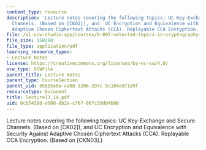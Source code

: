 ```yaml
---
content_type: resource
description: 'Lecture notes covering the following topics: UC Key-Exchange and Secure
  Channels. (Based on [CK02]), and  UC Encryption and Equivalence with Security Against
  Adaptive Chosen Ciphertext Attacks (CCA). Replayable CCA Encryption. (Based on [CKN03].)'
file: /ol-ocw-studio-app/courses/6-897-selected-topics-in-cryptography-spring-2004/8cb5438de900db2ec76766fc39d04b08_lecture13_14.pdf
file_size: 158280
file_type: application/pdf
learning_resource_types:
- Lecture Notes
license: https://creativecommons.org/licenses/by-nc-sa/4.0/
ocw_type: OCWFile
parent_title: Lecture Notes
parent_type: CourseSection
parent_uid: 85685e0a-ca08-3206-297c-5c104a971d9f
resourcetype: Document
title: lecture13_14.pdf
uid: 8cb5438d-e900-db2e-c767-66fc39d04b08
---
```

Lecture notes covering the following topics: UC Key-Exchange and Secure Channels. (Based on [CK02]), and  UC Encryption and Equivalence with Security Against Adaptive Chosen Ciphertext Attacks (CCA). Replayable CCA Encryption. (Based on [CKN03].)